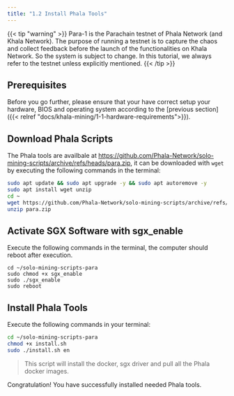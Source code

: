 ```yaml
---
title: "1.2 Install Phala Tools"
---
```


{{< tip "warning" >}}
Para-1 is the Parachain testnet of Phala Network (and Khala Network). The purpose of running a testnet is to capture the chaos and collect feedback before the launch of the functionalities on Khala Network. So the system is subject to change. In this tutorial, we always refer to the testnet unless explicitly mentioned.
{{< /tip >}}

## Prerequisites

Before you go further, please ensure that your have correct setup your hardware, BIOS and operating system according to the [previous section]({{< relref "docs/khala-mining/1-1-hardware-requirements">}}).

## Download Phala Scripts

The Phala tools are availbale at https://github.com/Phala-Network/solo-mining-scripts/archive/refs/heads/para.zip, it can be downloaded with `wget` by executing the following commands in the terminal:

```bash
sudo apt update && sudo apt upgrade -y && sudo apt autoremove -y
sudo apt install wget unzip
cd ~
wget https://github.com/Phala-Network/solo-mining-scripts/archive/refs/heads/para.zip
unzip para.zip
```

## Activate SGX Software with sgx_enable
Execute the following commands in the terminal, the computer should reboot after execution.

```shell
cd ~/solo-mining-scripts-para
sudo chmod +x sgx_enable
sudo ./sgx_enable
sudo reboot
```

## Install Phala Tools

Execute the following commands in your terminal:

```bash
cd ~/solo-mining-scripts-para
chmod +x install.sh
sudo ./install.sh en
```
> This script will install the docker, sgx driver and pull all the Phala docker images.

Congratulation! You have successfully installed needed Phala tools.
